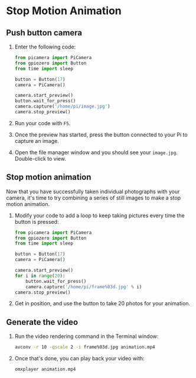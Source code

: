 # Stop Motion Animation

## Push button camera

1. Enter the following code:

    ```python
    from picamera import PiCamera
    from gpiozero import Button
    from time import sleep

    button = Button(17)
    camera = PiCamera()

    camera.start_preview()
    button.wait_for_press()
    camera.capture('/home/pi/image.jpg')
    camera.stop_preview()
    ```

1. Run your code with `F5`.

1. Once the preview has started, press the button connected to your Pi to capture an image.

1. Open the file manager window and you should see your `image.jpg`. Double-click to view.

## Stop motion animation

Now that you have successfully taken individual photographs with your camera, it's time to try combining a series of still images to make a stop motion animation.

1. Modify your code to add a loop to keep taking pictures every time the button is pressed:

    ```python
    from picamera import PiCamera
    from gpiozero import Button
    from time import sleep

    button = Button(17)
    camera = PiCamera()

    camera.start_preview()
    for i in range(20):
        button.wait_for_press()
        camera.capture('/home/pi/frame%03d.jpg' % i)
    camera.stop_preview()
    ```

1. Get in position, and use the button to take 20 photos for your animation.

## Generate the video

1. Run the video rendering command in the Terminal window:

    ```bash
    avconv -r 10 -qscale 2 -i frame%03d.jpg animation.mp4
    ```

1. Once that's done, you can play back your video with:

    ```bash
    omxplayer animation.mp4
    ```
